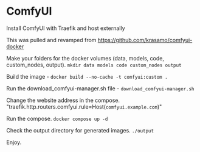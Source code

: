 # ComfyUI
Install ComfyUI with Traefik and host externally

This was pulled and revamped from https://github.com/krasamo/comfyui-docker

Make your folders for the docker volumes (data, models, code, custom_nodes, output).
`mkdir data models code custom_nodes output`

Build the image -
`docker build --no-cache -t comfyui:custom .`

Run the download_comfyui-manager.sh file -
`download_comfyui-manager.sh`

Change the website address in the compose.
"traefik.http.routers.comfyui.rule=Host(`comfyui.example.com`)"

Run the compose.
`docker compose up -d`

Check the output directory for generated images.
`./output`

Enjoy.
